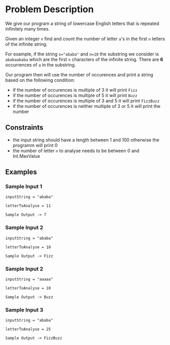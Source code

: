 # Problem Description

We give our program a string of lowercase English letters that is repeated infinitely many times.

Given an integer `n` find and count the number of letter `a`'s in the first `n` letters of the infinite string.

For example, if the string `s="ababa"` and `n=10` the substring we consider is `ababaababa` which are the first `n` characters of the infinite string. There are **6** occurrences of `a` in the substring.

Our program then will use the number of occurences and print a string based on the following condition:

- if the number of occurences is multiple of 3 it will print `Fizz`
- if the number of occurences is multiple of 5 it will print `Buzz`
- if the number of occurences is multiple of 3 and 5 it will print `FizzBuzz`
- if the number of occurences is neither multiple of 3 or 5 it will print the number

## Constraints

- the input string should have a length between 1 and 100 otherwise the programm will print 0
- the number of letter `n` to analyse needs to be between 0 and Int.MaxValue

## Examples

### Sample Input 1

`inputString = "ababa"`

`letterToAnalyse = 11`

`Sample Output -> 7`

### Sample Input 2

`inputString = "ababa"`

`letterToAnalyse = 10`

`Sample Output -> Fizz`

### Sample Input 2

`inputString = "aaaaa"`

`letterToAnalyse = 10`

`Sample Output -> Buzz`

### Sample Input 3

`inputString = "ababa"`

`letterToAnalyse = 25`

`Sample Output -> FizzBuzz`